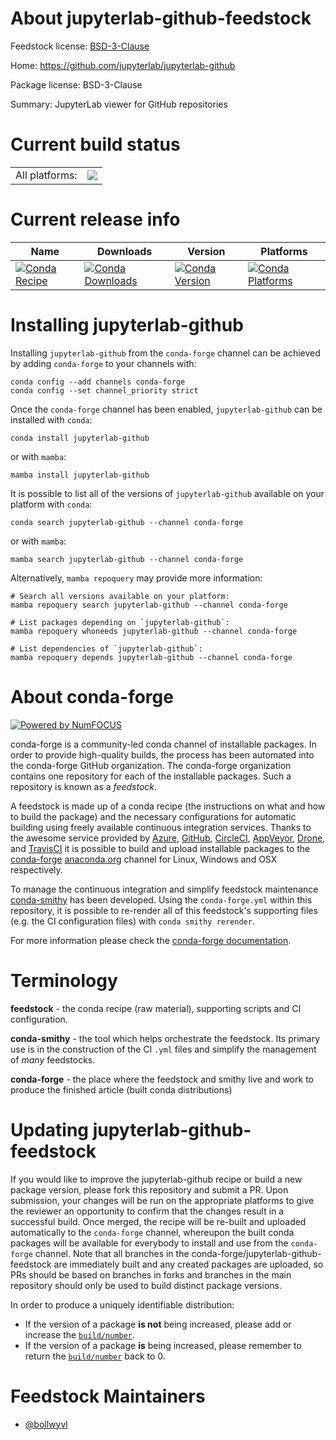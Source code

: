 About jupyterlab-github-feedstock
=================================

Feedstock license: [BSD-3-Clause](https://github.com/conda-forge/jupyterlab-github-feedstock/blob/main/LICENSE.txt)

Home: https://github.com/jupyterlab/jupyterlab-github

Package license: BSD-3-Clause

Summary: JupyterLab viewer for GitHub repositories

Current build status
====================


<table><tr><td>All platforms:</td>
    <td>
      <a href="https://dev.azure.com/conda-forge/feedstock-builds/_build/latest?definitionId=16771&branchName=main">
        <img src="https://dev.azure.com/conda-forge/feedstock-builds/_apis/build/status/jupyterlab-github-feedstock?branchName=main">
      </a>
    </td>
  </tr>
</table>

Current release info
====================

| Name | Downloads | Version | Platforms |
| --- | --- | --- | --- |
| [![Conda Recipe](https://img.shields.io/badge/recipe-jupyterlab--github-green.svg)](https://anaconda.org/conda-forge/jupyterlab-github) | [![Conda Downloads](https://img.shields.io/conda/dn/conda-forge/jupyterlab-github.svg)](https://anaconda.org/conda-forge/jupyterlab-github) | [![Conda Version](https://img.shields.io/conda/vn/conda-forge/jupyterlab-github.svg)](https://anaconda.org/conda-forge/jupyterlab-github) | [![Conda Platforms](https://img.shields.io/conda/pn/conda-forge/jupyterlab-github.svg)](https://anaconda.org/conda-forge/jupyterlab-github) |

Installing jupyterlab-github
============================

Installing `jupyterlab-github` from the `conda-forge` channel can be achieved by adding `conda-forge` to your channels with:

```
conda config --add channels conda-forge
conda config --set channel_priority strict
```

Once the `conda-forge` channel has been enabled, `jupyterlab-github` can be installed with `conda`:

```
conda install jupyterlab-github
```

or with `mamba`:

```
mamba install jupyterlab-github
```

It is possible to list all of the versions of `jupyterlab-github` available on your platform with `conda`:

```
conda search jupyterlab-github --channel conda-forge
```

or with `mamba`:

```
mamba search jupyterlab-github --channel conda-forge
```

Alternatively, `mamba repoquery` may provide more information:

```
# Search all versions available on your platform:
mamba repoquery search jupyterlab-github --channel conda-forge

# List packages depending on `jupyterlab-github`:
mamba repoquery whoneeds jupyterlab-github --channel conda-forge

# List dependencies of `jupyterlab-github`:
mamba repoquery depends jupyterlab-github --channel conda-forge
```


About conda-forge
=================

[![Powered by
NumFOCUS](https://img.shields.io/badge/powered%20by-NumFOCUS-orange.svg?style=flat&colorA=E1523D&colorB=007D8A)](https://numfocus.org)

conda-forge is a community-led conda channel of installable packages.
In order to provide high-quality builds, the process has been automated into the
conda-forge GitHub organization. The conda-forge organization contains one repository
for each of the installable packages. Such a repository is known as a *feedstock*.

A feedstock is made up of a conda recipe (the instructions on what and how to build
the package) and the necessary configurations for automatic building using freely
available continuous integration services. Thanks to the awesome service provided by
[Azure](https://azure.microsoft.com/en-us/services/devops/), [GitHub](https://github.com/),
[CircleCI](https://circleci.com/), [AppVeyor](https://www.appveyor.com/),
[Drone](https://cloud.drone.io/welcome), and [TravisCI](https://travis-ci.com/)
it is possible to build and upload installable packages to the
[conda-forge](https://anaconda.org/conda-forge) [anaconda.org](https://anaconda.org/)
channel for Linux, Windows and OSX respectively.

To manage the continuous integration and simplify feedstock maintenance
[conda-smithy](https://github.com/conda-forge/conda-smithy) has been developed.
Using the ``conda-forge.yml`` within this repository, it is possible to re-render all of
this feedstock's supporting files (e.g. the CI configuration files) with ``conda smithy rerender``.

For more information please check the [conda-forge documentation](https://conda-forge.org/docs/).

Terminology
===========

**feedstock** - the conda recipe (raw material), supporting scripts and CI configuration.

**conda-smithy** - the tool which helps orchestrate the feedstock.
                   Its primary use is in the construction of the CI ``.yml`` files
                   and simplify the management of *many* feedstocks.

**conda-forge** - the place where the feedstock and smithy live and work to
                  produce the finished article (built conda distributions)


Updating jupyterlab-github-feedstock
====================================

If you would like to improve the jupyterlab-github recipe or build a new
package version, please fork this repository and submit a PR. Upon submission,
your changes will be run on the appropriate platforms to give the reviewer an
opportunity to confirm that the changes result in a successful build. Once
merged, the recipe will be re-built and uploaded automatically to the
`conda-forge` channel, whereupon the built conda packages will be available for
everybody to install and use from the `conda-forge` channel.
Note that all branches in the conda-forge/jupyterlab-github-feedstock are
immediately built and any created packages are uploaded, so PRs should be based
on branches in forks and branches in the main repository should only be used to
build distinct package versions.

In order to produce a uniquely identifiable distribution:
 * If the version of a package **is not** being increased, please add or increase
   the [``build/number``](https://docs.conda.io/projects/conda-build/en/latest/resources/define-metadata.html#build-number-and-string).
 * If the version of a package **is** being increased, please remember to return
   the [``build/number``](https://docs.conda.io/projects/conda-build/en/latest/resources/define-metadata.html#build-number-and-string)
   back to 0.

Feedstock Maintainers
=====================

* [@bollwyvl](https://github.com/bollwyvl/)

